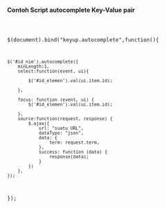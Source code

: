 **Contoh Script autocomplete Key-Value pair**    

<code>

$(document).bind("keyup.autocomplete",function(){

    $('#id_nim').autocomplete({
        minLength:1,
        select:function(event, ui){

            $('#id_elemen').val(ui.item.id);

        },

        focus: function (event, ui) {
            $('#id_elemen').val(ui.item.id);

        },
        source:function(request, response) {
            $.ajax({
                url: "suatu URL",
                dataType: "json",
                data: {
                    term: request.term,
                },
                success: function (data) {
                    response(data);
                }
            })
        },
    }); 
});
</code>